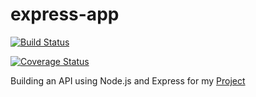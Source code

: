 # express-app

[![Build Status](https://travis-ci.com/inezabonte/express-app.svg?branch=testing)](https://travis-ci.com/inezabonte/express-app)

[![Coverage Status](https://coveralls.io/repos/github/inezabonte/express-app/badge.svg?branch=testing)](https://coveralls.io/github/inezabonte/express-app?branch=testing)

Building an API using Node.js and Express for my [Project](https://github.com/inezabonte/Bonte-MyBrand)
